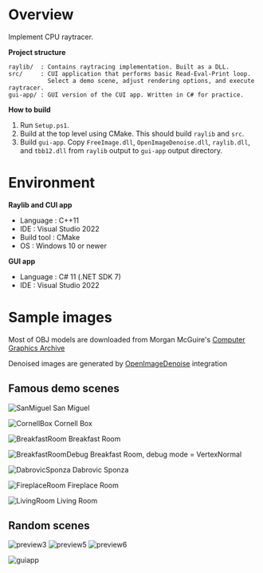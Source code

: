 # Overview

Implement CPU raytracer.

**Project structure**

```
raylib/  : Contains raytracing implementation. Built as a DLL.
src/     : CUI application that performs basic Read-Eval-Print loop.
           Select a demo scene, adjust rendering options, and execute raytracer.
gui-app/ : GUI version of the CUI app. Written in C# for practice.
```

**How to build**

1. Run `Setup.ps1`.
2. Build at the top level using CMake. This should build `raylib` and `src`.
3. Build `gui-app`. Copy `FreeImage.dll`, `OpenImageDenoise.dll`, `raylib.dll`,
   and `tbb12.dll` from `raylib` output to `gui-app` output directory.

# Environment

**Raylib and CUI app**

* Language   : C++11
* IDE        : Visual Studio 2022
* Build tool : CMake
* OS         : Windows 10 or newer

**GUI app**

* Language   : C# 11 (.NET SDK 7)
* IDE        : Visual Studio 2022

# Sample images

Most of OBJ models are downloaded from Morgan McGuire's [Computer Graphics Archive](https://casual-effects.com/data)

Denoised images are generated by [OpenImageDenoise](https://github.com/OpenImageDenoise/oidn) integration

## Famous demo scenes

![SanMiguel](https://user-images.githubusercontent.com/11644393/214966860-0871ca68-8469-4ae1-a36f-61c1048014f7.jpg)
San Miguel

![CornellBox](https://user-images.githubusercontent.com/11644393/206691703-35e7985a-a5bc-4e74-8ed9-0ce6cf4543f4.jpg)
Cornell Box

![BreakfastRoom](https://user-images.githubusercontent.com/11644393/206691960-0d3def29-b561-4185-9815-e621bcb5c183.jpg)
Breakfast Room

![BreakfastRoomDebug](https://user-images.githubusercontent.com/11644393/206693424-017dec2d-35b8-4d21-a4fd-33d791c8fcea.jpg)
Breakfast Room, debug mode = VertexNormal

![DabrovicSponza](https://user-images.githubusercontent.com/11644393/207809338-75d54b4b-7756-4bfd-8945-539b79f3fe49.jpg)
Dabrovic Sponza

![FireplaceRoom](https://user-images.githubusercontent.com/11644393/207712336-349be0a9-54d1-4ebf-8c7b-c730eede4d8b.jpg)
Fireplace Room

![LivingRoom](https://user-images.githubusercontent.com/11644393/208139547-f662edf3-52a7-420f-9c68-85c975c22fda.jpg)
Living Room

## Random scenes

![preview3](https://user-images.githubusercontent.com/11644393/51801447-49746080-2281-11e9-9d56-2954ab4039c1.jpg)
![preview5](https://user-images.githubusercontent.com/11644393/153760159-e1e8b09c-00b9-4ca9-97c9-9e8421bbecd8.jpg)
![preview6](https://user-images.githubusercontent.com/11644393/186878829-f7ce3927-c30e-4686-abec-94df6e6a5ccb.jpg)

![guiapp](https://user-images.githubusercontent.com/11644393/210278173-a86309b6-df5d-4bed-b4ec-37719b3b44c0.jpg)
